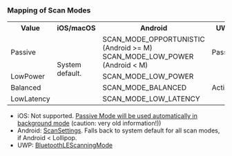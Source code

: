 ### Mapping of Scan Modes

<table>
  <tr>
    <th>Value</th>
    <th>iOS/macOS</th>
    <th>Android</th>
    <th>UWP</th>
  </tr>
  <tr>
    <td>Passive</td>
    <td rowspan="4">System default.</td>
    <td>
	   SCAN_MODE_OPPORTUNISTIC (Android >= M)<br>
	   SCAN_MODE_LOW_POWER (Android < M)
	</td>
    <td>Passive</td>
  </tr>
  <tr>
    <td>LowPower</td>
    <td>SCAN_MODE_LOW_POWER</td>
    <td rowspan="3">Active</td>
  </tr>
  <tr>
    <td>Balanced</td>
    <td>SCAN_MODE_BALANCED</td>
  </tr>
  <tr>
    <td>LowLatency</td>
    <td>SCAN_MODE_LOW_LATENCY</td>
  </tr>
</table>

- iOS: Not supported. [Passive Mode will be used automatically in background mode](https://lists.apple.com/archives/bluetooth-dev/2012/May/msg00041.html) (caution: very old information!))
- Android: [ScanSettings](https://developer.android.com/reference/android/bluetooth/le/ScanSettings.html). Falls back to system default for all scan modes, if Android < Lollipop.
- UWP: [BluetoothLEScanningMode](https://docs.microsoft.com/en-us/uwp/api/windows.devices.bluetooth.advertisement.bluetoothlescanningmode)
